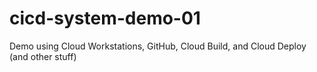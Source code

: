 # cicd-system-demo-01
Demo using Cloud Workstations, GitHub, Cloud Build, and Cloud Deploy (and other stuff)
